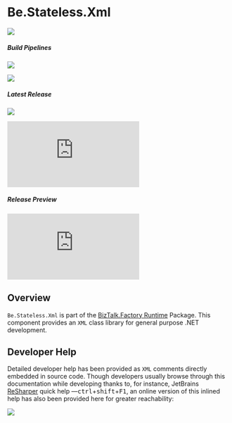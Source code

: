 ﻿# Be.Stateless.Xml

[![][github.badge]][github]

##### Build Pipelines

[![][pipeline.mr.badge]][pipeline.mr]

[![][pipeline.ci.badge]][pipeline.ci]

##### Latest Release

[![][nuget.badge]][nuget]

[![][release.badge]][release]

##### Release Preview

[![][nuget.preview.badge]][nuget.preview]

## Overview

`Be.Stateless.Xml` is part of the [BizTalk.Factory Runtime](./../BizTalk/Factory/Runtime/README.md) Package. This component provides an `XML` class library for general purpose .NET development.

## Developer Help

Detailed developer help has been provided as `XML` comments directly embedded in source code. Though developers usually browse through this documentation while developing thanks to, for instance, JetBrains [ReSharper][resharper] quick help &mdash;<kbd>ctrl</kbd>+<kbd>shift</kbd>+<kbd>F1</kbd>, an online version of this inlined help has also been provided here for greater reachability:

[![][help.badge]][help]

<!-- badges -->

[doc.main.badge]: https://img.shields.io/static/v1?label=BizTalk.Factory%20SDK&message=User's%20Guide&color=8CA1AF&logo=readthedocs
[doc.main]: https://www.stateless.be/ "BizTalk.Factory SDK User's Guide"
[doc.this.badge]: https://img.shields.io/static/v1?label=Be.Stateless.Xml&message=User's%20Guide&color=8CA1AF&logo=readthedocs
[doc.this]: https://www.stateless.be/Xml "Be.Stateless.Xml User's Guide"
[github.badge]: https://img.shields.io/static/v1?label=Repository&message=Be.Stateless.Xml&logo=github
[github]: https://github.com/icraftsoftware/Be.Stateless.Xml "Be.Stateless.Xml GitHub Repository"
[help.badge]: https://img.shields.io/static/v1?label=Be.Stateless.Xml&message=Developer%20Help&color=8CA1AF&logo=microsoftacademic
[help]: https://github.com/icraftsoftware/biztalk.factory.github.io/blob/master/Help/Xml/README.md "Be.Stateless.Xml Developer Help"
[nuget.badge]: https://img.shields.io/nuget/v/Be.Stateless.Xml.svg?label=Be.Stateless.Xml&style=flat&logo=nuget
[nuget]: https://www.nuget.org/packages/Be.Stateless.Xml "Be.Stateless.Xml NuGet Package"
[nuget.preview.badge]: https://badge-factory.azurewebsites.net/package/icraftsoftware/be.stateless/BizTalk.Factory.Preview/Be.Stateless.Xml?logo=nuget
[nuget.preview]: https://dev.azure.com/icraftsoftware/be.stateless/_packaging?_a=package&feed=BizTalk.Factory.Preview&package=Be.Stateless.Xml&protocolType=NuGet "Be.Stateless.Xml Preview NuGet Package"
[pipeline.ci.badge]: https://dev.azure.com/icraftsoftware/be.stateless/_apis/build/status/Be.Stateless.Xml%20Continuous%20Integration?branchName=master&label=Continuous%20Integration%20Build
[pipeline.ci]: https://dev.azure.com/icraftsoftware/be.stateless/_build/latest?definitionId=8&branchName=master "Be.Stateless.Xml Continuous Integration Build Pipeline"
[pipeline.mr.badge]: https://dev.azure.com/icraftsoftware/be.stateless/_apis/build/status/Be.Stateless.Xml%20Manual%20Release?branchName=master&label=Manual%20Release%20Build
[pipeline.mr]: https://dev.azure.com/icraftsoftware/be.stateless/_build/latest?definitionId=9&branchName=master "Be.Stateless.Xml Manual Release Build Pipeline"
[release.badge]: https://img.shields.io/github/v/release/icraftsoftware/Be.Stateless.Xml?label=Release&logo=github
[release]: https://github.com/icraftsoftware/Be.Stateless.Xml/releases/latest "Be.Stateless.Xml GitHub Release"

<!-- links -->

[resharper]: https://www.jetbrains.com/resharper/
